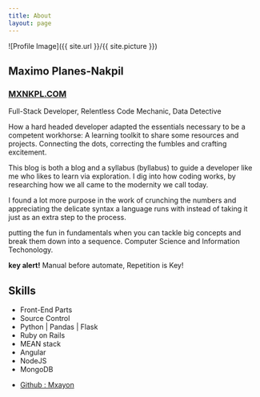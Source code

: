 ```yaml
---
title: About
layout: page
---
```

![Profile Image]({{ site.url }}/{{ site.picture }})

<h2>Maximo Planes-Nakpil</h2>

<h3><a href="https://mxnkpl.com/">MXNKPL.COM</a></h3>
<p>Full-Stack Developer, Relentless Code Mechanic, Data Detective</p>


<p> How a hard headed developer adapted the essentials necessary to be a competent workhorse:
A learning toolkit to share some resources and projects. Connecting the dots, correcting the fumbles and crafting excitement. </p>
<p>
This blog is both a blog and a syllabus (byllabus) to guide a developer like me who likes to learn via exploration. I dig into how coding works, by researching how we all came to the modernity we call today.
</p>
<p>
I found a lot more purpose in the work of crunching the numbers and appreciating the delicate syntax a language runs with instead of taking it just as an extra step to the process.


putting the fun in fundamentals
when you can tackle big concepts and break them down into a sequence.
Computer Science and Information Techonology.

**key alert!**
Manual before automate, Repetition is Key!

</p>
<h2>Skills</h2>

<ul class="skill-list">
	<li>Front-End Parts</li>
	<li>Source Control</li>
	<li>Python | Pandas | Flask</li>
	<li>Ruby on Rails</li>
	<li>MEAN stack</li>
	<li>Angular</li>
	<li>NodeJS</li>
	<li>MongoDB</li>
</ul>


<ul>
	<li><a href="https://github.com/mxayon">Github : Mxayon</a></li>

</ul>
